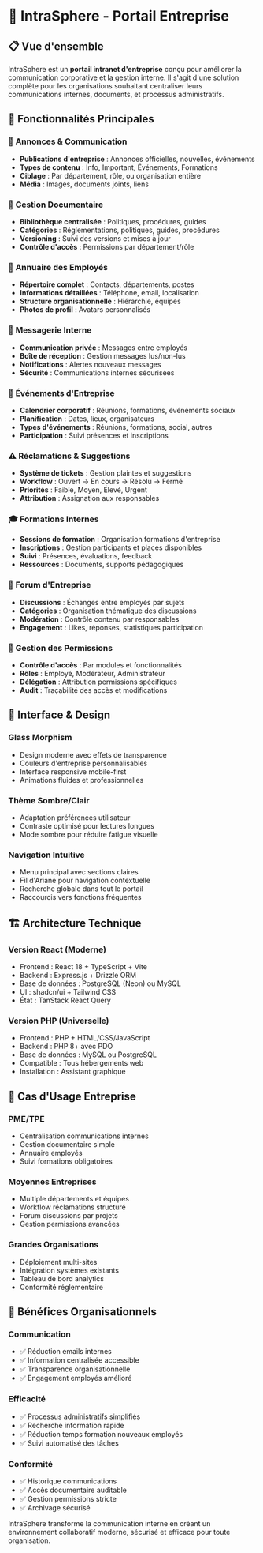 # 🏢 IntraSphere - Portail Entreprise

## 📋 Vue d'ensemble

IntraSphere est un **portail intranet d'entreprise** conçu pour améliorer la communication corporative et la gestion interne. Il s'agit d'une solution complète pour les organisations souhaitant centraliser leurs communications internes, documents, et processus administratifs.

## 🎯 Fonctionnalités Principales

### 📢 **Annonces & Communication**
- **Publications d'entreprise** : Annonces officielles, nouvelles, événements
- **Types de contenu** : Info, Important, Événements, Formations
- **Ciblage** : Par département, rôle, ou organisation entière
- **Média** : Images, documents joints, liens

### 📄 **Gestion Documentaire**
- **Bibliothèque centralisée** : Politiques, procédures, guides
- **Catégories** : Réglementations, politiques, guides, procédures
- **Versioning** : Suivi des versions et mises à jour
- **Contrôle d'accès** : Permissions par département/rôle

### 👥 **Annuaire des Employés**
- **Répertoire complet** : Contacts, départements, postes
- **Informations détaillées** : Téléphone, email, localisation
- **Structure organisationnelle** : Hiérarchie, équipes
- **Photos de profil** : Avatars personnalisés

### 💬 **Messagerie Interne**
- **Communication privée** : Messages entre employés
- **Boîte de réception** : Gestion messages lus/non-lus
- **Notifications** : Alertes nouveaux messages
- **Sécurité** : Communications internes sécurisées

### 📅 **Événements d'Entreprise**
- **Calendrier corporatif** : Réunions, formations, événements sociaux
- **Planification** : Dates, lieux, organisateurs
- **Types d'événements** : Réunions, formations, social, autres
- **Participation** : Suivi présences et inscriptions

### ⚠️ **Réclamations & Suggestions**
- **Système de tickets** : Gestion plaintes et suggestions
- **Workflow** : Ouvert → En cours → Résolu → Fermé
- **Priorités** : Faible, Moyen, Élevé, Urgent
- **Attribution** : Assignation aux responsables

### 🎓 **Formations Internes**
- **Sessions de formation** : Organisation formations d'entreprise
- **Inscriptions** : Gestion participants et places disponibles
- **Suivi** : Présences, évaluations, feedback
- **Ressources** : Documents, supports pédagogiques

### 💬 **Forum d'Entreprise**
- **Discussions** : Échanges entre employés par sujets
- **Catégories** : Organisation thématique des discussions
- **Modération** : Contrôle contenu par responsables
- **Engagement** : Likes, réponses, statistiques participation

### 🔐 **Gestion des Permissions**
- **Contrôle d'accès** : Par modules et fonctionnalités
- **Rôles** : Employé, Modérateur, Administrateur
- **Délégation** : Attribution permissions spécifiques
- **Audit** : Traçabilité des accès et modifications

## 🎨 **Interface & Design**

### **Glass Morphism**
- Design moderne avec effets de transparence
- Couleurs d'entreprise personnalisables
- Interface responsive mobile-first
- Animations fluides et professionnelles

### **Thème Sombre/Clair**
- Adaptation préférences utilisateur
- Contraste optimisé pour lectures longues
- Mode sombre pour réduire fatigue visuelle

### **Navigation Intuitive**
- Menu principal avec sections claires
- Fil d'Ariane pour navigation contextuelle
- Recherche globale dans tout le portail
- Raccourcis vers fonctions fréquentes

## 🏗️ **Architecture Technique**

### **Version React** (Moderne)
- Frontend : React 18 + TypeScript + Vite
- Backend : Express.js + Drizzle ORM
- Base de données : PostgreSQL (Neon) ou MySQL
- UI : shadcn/ui + Tailwind CSS
- État : TanStack React Query

### **Version PHP** (Universelle)
- Frontend : PHP + HTML/CSS/JavaScript
- Backend : PHP 8+ avec PDO
- Base de données : MySQL ou PostgreSQL
- Compatible : Tous hébergements web
- Installation : Assistant graphique

## 🚀 **Cas d'Usage Entreprise**

### **PME/TPE**
- Centralisation communications internes
- Gestion documentaire simple
- Annuaire employés
- Suivi formations obligatoires

### **Moyennes Entreprises**
- Multiple départements et équipes
- Workflow réclamations structuré
- Forum discussions par projets
- Gestion permissions avancées

### **Grandes Organisations**
- Déploiement multi-sites
- Intégration systèmes existants
- Tableau de bord analytics
- Conformité réglementaire

## 🎯 **Bénéfices Organisationnels**

### **Communication**
- ✅ Réduction emails internes
- ✅ Information centralisée accessible
- ✅ Transparence organisationnelle
- ✅ Engagement employés amélioré

### **Efficacité**
- ✅ Processus administratifs simplifiés
- ✅ Recherche information rapide
- ✅ Réduction temps formation nouveaux employés
- ✅ Suivi automatisé des tâches

### **Conformité**
- ✅ Historique communications
- ✅ Accès documentaire auditable
- ✅ Gestion permissions stricte
- ✅ Archivage sécurisé

IntraSphere transforme la communication interne en créant un environnement collaboratif moderne, sécurisé et efficace pour toute organisation.